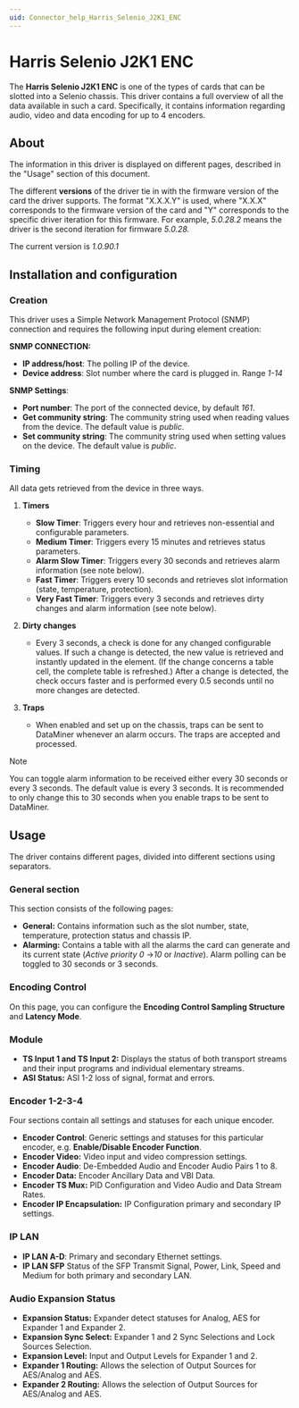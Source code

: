 ```yaml
---
uid: Connector_help_Harris_Selenio_J2K1_ENC
---
```


# Harris Selenio J2K1 ENC

The **Harris Selenio J2K1 ENC** is one of the types of cards that can be slotted into a Selenio chassis. This driver contains a full overview of all the data available in such a card. Specifically, it contains information regarding audio, video and data encoding for up to 4 encoders.

## About

The information in this driver is displayed on different pages, described in the "Usage" section of this document.

The different **versions** of the driver tie in with the firmware version of the card the driver supports. The format "X.X.X.Y" is used, where "X.X.X" corresponds to the firmware version of the card and "Y" corresponds to the specific driver iteration for this firmware. For example, *5.0.28.2* means the driver is the second iteration for firmware *5.0.28.*

The current version is *1.0.90.1*

## Installation and configuration

### Creation

This driver uses a Simple Network Management Protocol (SNMP) connection and requires the following input during element creation:

**SNMP CONNECTION:**

- **IP address/host**: The polling IP of the device.
- **Device address**: Slot number where the card is plugged in. Range *1-14*

**SNMP Settings**:

- **Port number**: The port of the connected device, by default *161*.
- **Get community string**: The community string used when reading values from the device. The default value is *public*.
- **Set community string**: The community string used when setting values on the device. The default value is *public*.

### Timing

All data gets retrieved from the device in three ways.

1. **Timers**

   - **Slow Timer**: Triggers every hour and retrieves non-essential and configurable parameters.
   - **Medium Timer**: Triggers every 15 minutes and retrieves status parameters.
   - **Alarm Slow Timer**: Triggers every 30 seconds and retrieves alarm information (see note below).
   - **Fast Timer**: Triggers every 10 seconds and retrieves slot information (state, temperature, protection).
   - **Very Fast Timer**: Triggers every 3 seconds and retrieves dirty changes and alarm information (see note below).

1. **Dirty changes**

   - Every 3 seconds, a check is done for any changed configurable values. If such a change is detected, the new value is retrieved and instantly updated in the element. (If the change concerns a table cell, the complete table is refreshed.) After a change is detected, the check occurs faster and is performed every 0.5 seconds until no more changes are detected.

1. **Traps**

   - When enabled and set up on the chassis, traps can be sent to DataMiner whenever an alarm occurs. The traps are accepted and processed.

> [!NOTE]
> You can toggle alarm information to be received either every 30 seconds or every 3 seconds. The default value is every 3 seconds. It is recommended to only change this to 30 seconds when you enable traps to be sent to DataMiner.

## Usage

The driver contains different pages, divided into different sections using separators.

### General section

This section consists of the following pages:

- **General:** Contains information such as the slot number, state, temperature, protection status and chassis IP.
- **Alarming:** Contains a table with all the alarms the card can generate and its current state (*Active priority 0* -\>*10* or *Inactive*). Alarm polling can be toggled to 30 seconds or 3 seconds.

### Encoding Control

On this page, you can configure the **Encoding Control Sampling Structure** and **Latency Mode**.

### Module

- **TS Input 1 and TS Input 2:** Displays the status of both transport streams and their input programs and individual elementary streams.
- **ASI Status:** ASI 1-2 loss of signal, format and errors.

### Encoder 1-2-3-4

Four sections contain all settings and statuses for each unique encoder.

- **Encoder Control**: Generic settings and statuses for this particular encoder, e.g. **Enable/Disable Encoder Function**.
- **Encoder Video:** Video input and video compression settings.
- **Encoder Audio**: De-Embedded Audio and Encoder Audio Pairs 1 to 8.
- **Encoder Data:** Encoder Ancillary Data and VBI Data.
- **Encoder TS Mux:** PID Configuration and Video Audio and Data Stream Rates.
- **Encoder IP Encapsulation:** IP Configuration primary and secondary IP settings.

### IP LAN

- **IP LAN A-D**: Primary and secondary Ethernet settings.
- **IP LAN SFP** Status of the SFP Transmit Signal, Power, Link, Speed and Medium for both primary and secondary LAN.

### Audio Expansion Status

- **Expansion Status:** Expander detect statuses for Analog, AES for Expander 1 and Expander 2.
- **Expansion Sync Select:** Expander 1 and 2 Sync Selections and Lock Sources Selection.
- **Expansion Level:** Input and Output Levels for Expander 1 and 2.
- **Expander 1 Routing:** Allows the selection of Output Sources for AES/Analog and AES.
- **Expander 2 Routing:** Allows the selection of Output Sources for AES/Analog and AES.
